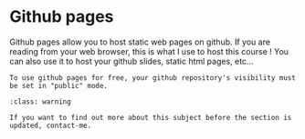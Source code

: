 # Github pages

Github pages allow you to host static web pages on github. If you are reading from your web browser, this is what I use to host this course ! You can also use it to host your github slides, static html pages, etc...

```{note}
To use github pages for free, your github repository's visibility must be set in "public" mode.
```

```{admonition} Work in progress !
:class: warning

If you want to find out more about this subject before the section is updated, contact-me.
```
